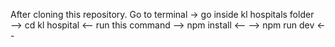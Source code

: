 After cloning this repository.
Go to terminal -> 
go inside kl hospitals folder  
--> cd kl hospital <--
run this command
--> npm install <--
--> npm run dev <--
